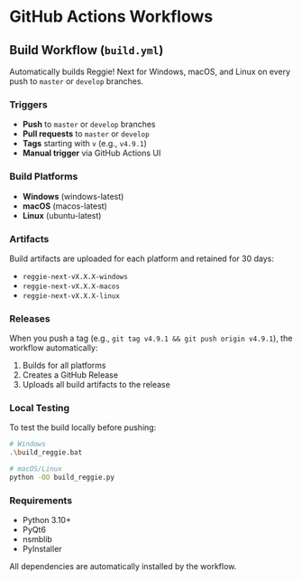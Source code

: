 # GitHub Actions Workflows

## Build Workflow (`build.yml`)

Automatically builds Reggie! Next for Windows, macOS, and Linux on every push to `master` or `develop` branches.

### Triggers
- **Push** to `master` or `develop` branches
- **Pull requests** to `master` or `develop`
- **Tags** starting with `v` (e.g., `v4.9.1`)
- **Manual trigger** via GitHub Actions UI

### Build Platforms
- **Windows** (windows-latest)
- **macOS** (macos-latest)
- **Linux** (ubuntu-latest)

### Artifacts
Build artifacts are uploaded for each platform and retained for 30 days:
- `reggie-next-vX.X.X-windows`
- `reggie-next-vX.X.X-macos`
- `reggie-next-vX.X.X-linux`

### Releases
When you push a tag (e.g., `git tag v4.9.1 && git push origin v4.9.1`), the workflow automatically:
1. Builds for all platforms
2. Creates a GitHub Release
3. Uploads all build artifacts to the release

### Local Testing
To test the build locally before pushing:
```bash
# Windows
.\build_reggie.bat

# macOS/Linux
python -OO build_reggie.py
```

### Requirements
- Python 3.10+
- PyQt6
- nsmblib
- PyInstaller

All dependencies are automatically installed by the workflow.
